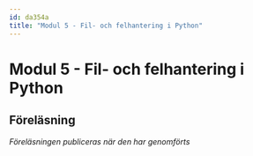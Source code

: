 ```yaml
---
id: da354a
title: "Modul 5 - Fil- och felhantering i Python"
---
```


# Modul 5 - Fil- och felhantering i Python

## Föreläsning

*Föreläsningen publiceras när den har genomförts*